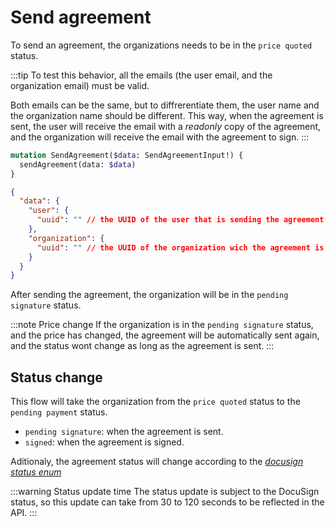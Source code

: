 # Send agreement

To send an agreement, the organizations needs to be in the `price quoted` status.

:::tip
To test this behavior, all the emails (the user email, and the organization email) must be valid.

Both emails can be the same, but to diffrerentiate them, the user name and the organization name should be different. This way, when the agreement is sent, the user will receive the email with a _readonly_ copy of the agreement, and the organization will receive the email with the agreement to sign.
:::

```graphql
mutation SendAgreement($data: SendAgreementInput!) {
  sendAgreement(data: $data)
}
```

```json
{
  "data": {
    "user": {
      "uuid": "" // the UUID of the user that is sending the agreement
    },
    "organization": {
      "uuid": "" // the UUID of the organization wich the agreement is being sent
    }
  }
}
```

After sending the agreement, the organization will be in the `pending signature` status.

:::note Price change
If the organization is in the `pending signature` status, and the price has changed, the agreement will be automatically sent again, and the status wont change as long as the agreement is sent.
:::

## Status change
This flow will take the organization from the `price quoted` status to the `pending payment` status.

- `pending signature`: when the agreement is sent.
- `signed`: when the agreement is signed.

Aditionaly, the agreement status will change according to the *[docusign status enum](../../../enums/docusign-state.md)*

:::warning Status update time
The status update is subject to the DocuSign status, so this update can take from 30 to 120 seconds to be reflected in the API.
:::
